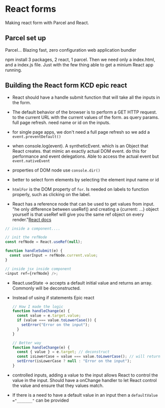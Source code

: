# React forms

Making react form with Parcel and React.

## Parcel set up

Parcel... Blazing fast, zero configuration web application bundler

npm install 3 packages, 2 react, 1 parcel. Then we need only a index.html, and a index.js file. Just with the few thing able to get a minium React app running.

## Building the React form KCD epic react

- React should have a handle submit function that will take all the inputs in the form.

- The default behavior of the browser is to perform a GET HTTP request. to the current URL with the current values of the form. as query params. full page refresh. need name or id on the inputs.

- for single page apps, we don't need a full page refresh so we add a `event.preventDefault()`

- when console.log(event). A syntheticEvent. which is an Object that React creates. that mimic an exactly actual DOM event. do this for performance and event delegations. Able to access the actual event but `event.nativeEvent`

- properties of DOM node use `console.dir()`

- better to select form elements by selecting the element input name or id

- `htmlFor` is the DOM property of `for`. Is needed on labels to function properly, such as clicking on the label.

- React has a reference node that can be used to get values from input. "he only difference between useRef() and creating a {current: ...} object yourself is that useRef will give you the same ref object on every render."[React docs](https://reactjs.org/docs/hooks-reference.html#useref)

```js
// inside a component....

// init the refNode
const refNode = React.useRef(null);

function handleSubmit(e) {
  const userInput = refNode.current.value;
}

// inside jsx inside component
<input ref={refNode} />;
```

- React.useState -> accepts a default initial value and returns an array. Commonly will be deconstructed.

- Instead of using if statements Epic react

  ```js
  // How I made the logic
  function handleChange(e) {
    const value = e.target.value;
    if (value === value.toLowerCase()) {
      setError("Error on the input");
    }
  }

  // Better way
  function handleChange(e) {
    const { value } = e.target; // deconstruct
    const isLowerCase = value === value.toLowerCase(); // will return True or False, remove the if statement and is Cleaner code.
    setError(isLowerCase ? null : "Error on the input");
  }
  ```

- controlled inputs, adding a value to the input allows React to control the value in the input. Should have a onChange handler to let React control the value and ensure that they values match.

- If there is a need to have a default value in an input then a `defaultValue ="_______"` can be provided
